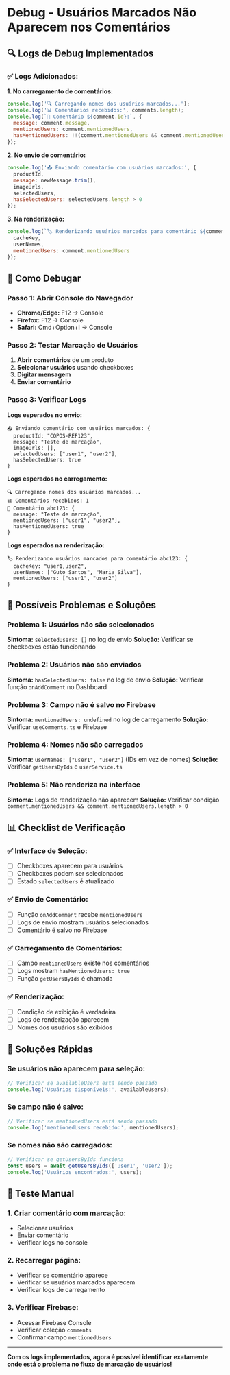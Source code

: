 # Debug - Usuários Marcados Não Aparecem nos Comentários

## 🔍 **Logs de Debug Implementados**

### **✅ Logs Adicionados:**

**1. No carregamento de comentários:**
```javascript
console.log('🔍 Carregando nomes dos usuários marcados...');
console.log('📊 Comentários recebidos:', comments.length);
console.log(`📝 Comentário ${comment.id}:`, {
  message: comment.message,
  mentionedUsers: comment.mentionedUsers,
  hasMentionedUsers: !!(comment.mentionedUsers && comment.mentionedUsers.length > 0)
});
```

**2. No envio de comentário:**
```javascript
console.log('📤 Enviando comentário com usuários marcados:', {
  productId,
  message: newMessage.trim(),
  imageUrls,
  selectedUsers,
  hasSelectedUsers: selectedUsers.length > 0
});
```

**3. Na renderização:**
```javascript
console.log(`🏷️ Renderizando usuários marcados para comentário ${comment.id}:`, {
  cacheKey,
  userNames,
  mentionedUsers: comment.mentionedUsers
});
```

## 🧪 **Como Debugar**

### **Passo 1: Abrir Console do Navegador**
- **Chrome/Edge:** F12 → Console
- **Firefox:** F12 → Console
- **Safari:** Cmd+Option+I → Console

### **Passo 2: Testar Marcação de Usuários**
1. **Abrir comentários** de um produto
2. **Selecionar usuários** usando checkboxes
3. **Digitar mensagem**
4. **Enviar comentário**

### **Passo 3: Verificar Logs**

**Logs esperados no envio:**
```
📤 Enviando comentário com usuários marcados: {
  productId: "COPOS-REF123",
  message: "Teste de marcação",
  imageUrls: [],
  selectedUsers: ["user1", "user2"],
  hasSelectedUsers: true
}
```

**Logs esperados no carregamento:**
```
🔍 Carregando nomes dos usuários marcados...
📊 Comentários recebidos: 1
📝 Comentário abc123: {
  message: "Teste de marcação",
  mentionedUsers: ["user1", "user2"],
  hasMentionedUsers: true
}
```

**Logs esperados na renderização:**
```
🏷️ Renderizando usuários marcados para comentário abc123: {
  cacheKey: "user1,user2",
  userNames: ["Guto Santos", "Maria Silva"],
  mentionedUsers: ["user1", "user2"]
}
```

## 🔧 **Possíveis Problemas e Soluções**

### **Problema 1: Usuários não são selecionados**
**Sintoma:** `selectedUsers: []` no log de envio
**Solução:** Verificar se checkboxes estão funcionando

### **Problema 2: Usuários não são enviados**
**Sintoma:** `hasSelectedUsers: false` no log de envio
**Solução:** Verificar função `onAddComment` no Dashboard

### **Problema 3: Campo não é salvo no Firebase**
**Sintoma:** `mentionedUsers: undefined` no log de carregamento
**Solução:** Verificar `useComments.ts` e Firebase

### **Problema 4: Nomes não são carregados**
**Sintoma:** `userNames: ["user1", "user2"]` (IDs em vez de nomes)
**Solução:** Verificar `getUsersByIds` e `userService.ts`

### **Problema 5: Não renderiza na interface**
**Sintoma:** Logs de renderização não aparecem
**Solução:** Verificar condição `comment.mentionedUsers && comment.mentionedUsers.length > 0`

## 📊 **Checklist de Verificação**

### **✅ Interface de Seleção:**
- [ ] Checkboxes aparecem para usuários
- [ ] Checkboxes podem ser selecionados
- [ ] Estado `selectedUsers` é atualizado

### **✅ Envio de Comentário:**
- [ ] Função `onAddComment` recebe `mentionedUsers`
- [ ] Logs de envio mostram usuários selecionados
- [ ] Comentário é salvo no Firebase

### **✅ Carregamento de Comentários:**
- [ ] Campo `mentionedUsers` existe nos comentários
- [ ] Logs mostram `hasMentionedUsers: true`
- [ ] Função `getUsersByIds` é chamada

### **✅ Renderização:**
- [ ] Condição de exibição é verdadeira
- [ ] Logs de renderização aparecem
- [ ] Nomes dos usuários são exibidos

## 🚨 **Soluções Rápidas**

### **Se usuários não aparecem para seleção:**
```javascript
// Verificar se availableUsers está sendo passado
console.log('Usuários disponíveis:', availableUsers);
```

### **Se campo não é salvo:**
```javascript
// Verificar se mentionedUsers está sendo passado
console.log('mentionedUsers recebido:', mentionedUsers);
```

### **Se nomes não são carregados:**
```javascript
// Verificar se getUsersByIds funciona
const users = await getUsersByIds(['user1', 'user2']);
console.log('Usuários encontrados:', users);
```

## 📱 **Teste Manual**

### **1. Criar comentário com marcação:**
- Selecionar usuários
- Enviar comentário
- Verificar logs no console

### **2. Recarregar página:**
- Verificar se comentário aparece
- Verificar se usuários marcados aparecem
- Verificar logs de carregamento

### **3. Verificar Firebase:**
- Acessar Firebase Console
- Verificar coleção `comments`
- Confirmar campo `mentionedUsers`

---

**Com os logs implementados, agora é possível identificar exatamente onde está o problema no fluxo de marcação de usuários!**
